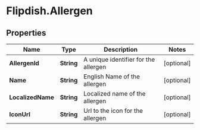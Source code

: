 # Flipdish.Allergen

## Properties
Name | Type | Description | Notes
------------ | ------------- | ------------- | -------------
**AllergenId** | **String** | A unique identifier for the allergen | [optional] 
**Name** | **String** | English Name of the allergen | [optional] 
**LocalizedName** | **String** | Localized name of the allergen | [optional] 
**IconUrl** | **String** | Url to the icon for the allergen | [optional] 


